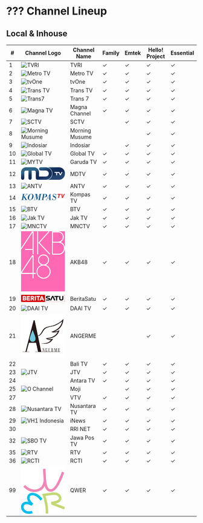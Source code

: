 # ??? Channel Lineup
## Local & Inhouse
\# | Channel Logo | Channel Name | Family | Emtek | Hello! Project | Essential
-- | -- | -- | -- | -- | -- | --
1 | ![TVRI](https://github.com/user-attachments/assets/cec52875-b162-48ce-941f-4ab7067def26) | TVRI | ✓ | ✓ | ✓ | ✓
2 | ![Metro TV](https://github.com/user-attachments/assets/3ccac20d-a2b8-4fb4-84c6-49370d3eb923) | Metro TV | ✓ | ✓ | ✓ | ✓
3 | ![tvOne](https://github.com/user-attachments/assets/48e10835-ad8c-4e61-bc18-e1d4e814058c) | tvOne | ✓ | ✓ | ✓ | ✓
4 | ![Trans TV](https://upload.wikimedia.org/wikipedia/id/6/62/Trans_TV_2013.svg) | Trans TV | ✓ | ✓ | ✓ | ✓
5 | ![Trans7](https://github.com/user-attachments/assets/739fc23b-0c54-423e-9508-282fadee04e1) | Trans 7 | ✓ | ✓ | ✓ | ✓
6 | ![Magna TV](https://upload.wikimedia.org/wikipedia/commons/8/83/MagnaChannel.png) | Magna Channel | ✓ | ✓ | ✓ | ✓
7 | ![SCTV](https://upload.wikimedia.org/wikipedia/commons/c/cc/SCTV_Logo.svg) | SCTV | | ✓ | ✓ | ✓
8 | ![Morning Musume](https://upload.wikimedia.org/wikipedia/commons/e/ea/%E3%83%A2%E3%83%BC%E3%83%8B%E3%83%B3%E3%82%B0%E5%A8%98%E3%80%82%E5%B9%B4%E4%BB%A3%E7%84%A1%E3%81%97ver%E3%83%AD%E3%82%B4.jpg) | Morning Musume | | | ✓ | ✓
9 | ![Indosiar](https://upload.wikimedia.org/wikipedia/commons/c/c8/Indosiar_2015.svg) | Indosiar | | ✓ | ✓ | ✓
10 | ![Global TV](https://github.com/user-attachments/assets/683f9872-7b1d-4f9b-a5f1-a4956cbbc7ce) | Global TV | ✓ | ✓ | ✓ | ✓
11 | ![MYTV](https://github.com/user-attachments/assets/3af02073-1c1f-4a43-b244-33268d934ca0) | Garuda TV | ✓ | ✓ | ✓ | ✓
12 | ![NET.](https://github.com/TG635-alt126xA/ExtendedMaster113/raw/refs/heads/main/MDTV_logo.svg) | MDTV | ✓ | ✓ | ✓ | ✓
13 | ![ANTV](https://github.com/user-attachments/assets/a721ff00-3370-4951-98d0-d11aeaff38f5) | ANTV | ✓ | ✓ | ✓ | ✓
14 | ![Kompas TV](https://github.com/TG635-alt126xA/ExtendedMaster113/raw/refs/heads/main/KOMPAS_TV_(2017).svg) | Kompas TV | ✓ | ✓ | ✓ | ✓
15 | ![BTV](https://github.com/user-attachments/assets/708b87c7-d902-4f21-8860-e933a10dd3fb) | BTV | ✓ | ✓ | ✓ | ✓
16 | ![Jak TV](https://upload.wikimedia.org/wikipedia/id/c/cc/Logo_Jak_TV_%282018%29.png) | Jak TV | ✓ | ✓ | ✓ | ✓
17 | ![MNCTV](https://upload.wikimedia.org/wikipedia/commons/b/b8/MNCTV_logo_2015.svg) | MNCTV | ✓ | ✓ | ✓ | ✓
18 | ![AKB48](https://github.com/TG635-alt126xA/ExtendedMaster113/blob/main/AKB48_logo(pink).png) | AKB48 | ✓ | ✓ | ✓ | ✓
19 | ![IDTV](https://github.com/TG635-alt126xA/ExtendedMaster113/raw/refs/heads/main/BeritaSatu_(Flat).svg) | BeritaSatu | ✓ | ✓ | ✓ | ✓
20 | ![DAAI TV](https://upload.wikimedia.org/wikipedia/commons/f/fc/DAAI_TV.svg) | DAAI TV | ✓ | ✓ | ✓ | ✓
21 | ![S/mileage](https://github.com/TG635-alt126xA/ExtendedMaster113/blob/main/ANGERMElogo1.jpg) | ANGERME | | | ✓ | ✓
22 | | Bali TV | ✓ | ✓ | ✓ | ✓
23 | ![JTV](https://upload.wikimedia.org/wikipedia/commons/c/ca/JTV_%28Indonesian_TV_channel%29_2022.svg) | JTV | ✓ | ✓ | ✓ | ✓
24 | | Antara TV | ✓ | ✓ | ✓ | ✓
25 | ![O Channel](https://upload.wikimedia.org/wikipedia/commons/c/c9/Moji_blue.svg) | Moji | | ✓ | ✓ | ✓
27 | | VTV | ✓ | ✓ | ✓ | ✓
28 | ![Nusantara TV](https://upload.wikimedia.org/wikipedia/commons/9/91/Nusantara_TV_Symbol.svg) | Nusantara TV | ✓ | ✓ | ✓ | ✓
29 | ![VH1 Indonesia](https://upload.wikimedia.org/wikipedia/commons/a/a1/INews.svg) | iNews | ✓ | ✓ | ✓ | ✓
30 | | RRI NET | ✓ | ✓ | ✓ | ✓
32 | ![SBO TV](https://upload.wikimedia.org/wikipedia/commons/7/77/Jawa_Pos_TV_2024.svg) | Jawa Pos TV | ✓ | ✓ | ✓ | ✓
35 | ![RTV](https://github.com/user-attachments/assets/9b39e2ac-b13f-4141-bb80-61cc4fb103ff) | RTV | ✓ | ✓ | ✓ | ✓
36 | ![RCTI](https://upload.wikimedia.org/wikipedia/commons/d/dd/RCTI_logo_2015.svg) | RCTI | ✓ | ✓ | ✓ | ✓
99 | ![QWER](https://github.com/TG635-alt126xA/ExtendedMaster113/raw/refs/heads/main/QWER_logo.svg) | QWER | ✓ | ✓ | ✓ | ✓

